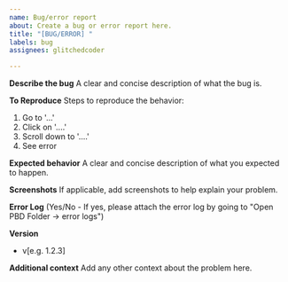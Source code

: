 ```yaml
---
name: Bug/error report
about: Create a bug or error report here.
title: "[BUG/ERROR] "
labels: bug
assignees: glitchedcoder

---
```


**Describe the bug**
A clear and concise description of what the bug is.

**To Reproduce**
Steps to reproduce the behavior:
1. Go to '...'
2. Click on '....'
3. Scroll down to '....'
4. See error

**Expected behavior**
A clear and concise description of what you expected to happen.

**Screenshots**
If applicable, add screenshots to help explain your problem.

**Error Log**
(Yes/No - If yes, please attach the error log by going to "Open PBD Folder -> error logs")

**Version**
 - v[e.g. 1.2.3]

**Additional context**
Add any other context about the problem here.
